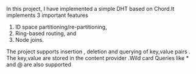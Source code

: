 In this project, I have implemented a  simple DHT based on Chord.It implements 3 important features
1) ID space partitioning/re-partitioning,
2) Ring-based routing, and 
3) Node joins.

The project supports insertion , deletion and querying of key,value pairs . The key,value are stored in the content provider .Wild card Queries like * and @ are also supported

